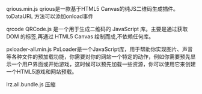 qrious.min.js
qrious是一款基于HTML5 Canvas的纯JS二维码生成插件。
toDataURL 方法可以添加onload事件

qrcode
QRCode.js 是一个用于生成二维码的 JavaScript 库。主要是通过获取 DOM 的标签,再通过 HTML5 Canvas 绘制而成,不依赖任何库。


pxloader-all.min.js
PxLoader是一个JavaScript库，用于帮助你实现图片、声音等各种文件的预加载功能，你需要对你的网站一个特定的动作，例如你需要预先显示一个用户界面或开始游戏，这时候可以预先加载一些资源，你可以使用它来创建一个HTML5游戏和网站预载。

lrz.all.bundle.js
压缩

